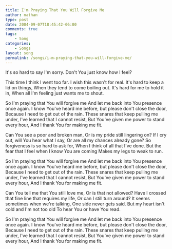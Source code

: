 ```yaml
---
title: I'm Praying That You Will Forgive Me
author: nathan
type: post
date: 2004-09-07T18:45:42-06:00
comments: true
tags:
    - Song
categories:
    - Songs
layout: song
permalink: /songs/i-m-praying-that-you-will-forgive-me/
---
```

It's so hard to say I'm sorry.
Don't You just know how I feel?
<!--more-->
This time I think I went too far.
I wish this wasn't for real.
It's hard to keep a lid on things,
When they tend to come boiling out.
It's hard for me to hold it in,
When all I'm feeling just wants me to shout.

So I'm praying that You will forgive me
And let me back into You presence once again.
I know You've heard me before, but please don't close the door,
Because I need to get out of the rain.
These snares that keep pulling me under,
I've learned that I cannot resist,
But You've given me power to stand every hour,
And I thank You for making me fit.

Can You see a poor and broken man,
Or is my pride still lingering on?
If I cry out, will You hear what I say,
Or are all my chances already gone?
So forgiveness is so hard to ask for,
When I think of all that I've done.
But the fear that I feel when I know You are coming
Makes my legs to weak to run.

So I'm praying that You will forgive me
And let me back into You presence once again.
I know You've heard me before, but please don't close the door,
Because I need to get out of the rain.
These snares that keep pulling me under,
I've learned that I cannot resist,
But You've given me power to stand every hour,
And I thank You for making me fit.

Can You tell me that You still love me,
Or is that not allowed?
Have I crossed that fine line that requires my life,
Or can I still turn around?
It seems sometimes when we're talking,
One side never gets said.
But my heart isn't cold and I'm not too old
To hear You or have You read.

So I'm praying that You will forgive me
And let me back into You presence once again.
I know You've heard me before, but please don't close the door,
Because I need to get out of the rain.
These snares that keep pulling me under,
I've learned that I cannot resist,
But You've given me power to stand every hour,
And I thank You for making me fit.
